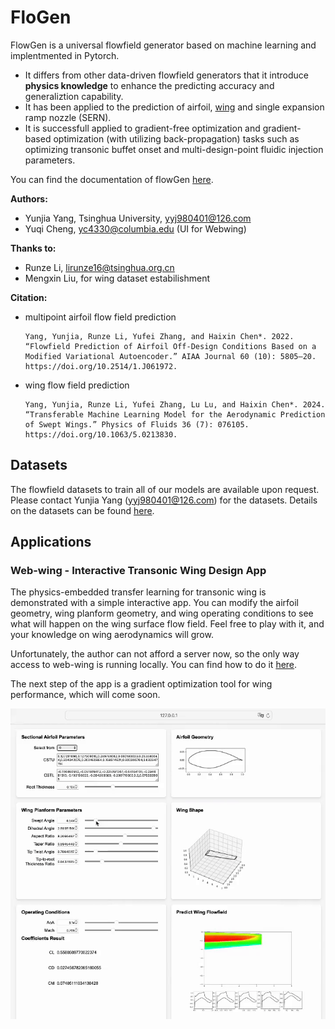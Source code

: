 
# FloGen

FlowGen is a universal flowfield generator based on machine learning and implentmented in Pytorch. 
- It differs from other data-driven flowfield generators that it introduce **physics knowledge** to enhance the predicting accuracy and generaliztion capability. 
- It has been applied to the prediction of airfoil, [wing](#web-wing---interactive-transonic-wing-design-app) and single expansion ramp nozzle (SERN).
- It is successfull applied to gradient-free optimization and gradient-based optimization (with utilizing back-propagation) tasks such as optimizing transonic buffet onset and multi-design-point fluidic injection parameters.

You can find the documentation of flowGen [here](https://flogen.readthedocs.io/en/latest/).

**Authors:** 

- Yunjia Yang, Tsinghua University, yyj980401@126.com
- Yuqi Cheng, yc4330@columbia.edu (UI for Webwing)

**Thanks to:** 

- Runze Li, lirunze16@tsinghua.org.cn
- Mengxin Liu, for wing dataset estabilishment

**Citation:**

- multipoint airfoil flow field prediction
    ```
    Yang, Yunjia, Runze Li, Yufei Zhang, and Haixin Chen*. 2022. “Flowfield Prediction of Airfoil Off-Design Conditions Based on a Modified Variational Autoencoder.” AIAA Journal 60 (10): 5805–20. https://doi.org/10.2514/1.J061972.
    ```

- wing flow field prediction
    ```
    Yang, Yunjia, Runze Li, Yufei Zhang, Lu Lu, and Haixin Chen*. 2024. “Transferable Machine Learning Model for the Aerodynamic Prediction of Swept Wings.” Physics of Fluids 36 (7): 076105. https://doi.org/10.1063/5.0213830.
    ```

## Datasets

The flowfield datasets to train all of our models are available upon request. Please contact Yunjia Yang (yyj980401@126.com) for the datasets. Details on the datasets can be found [here](https://flogen.readthedocs.io/en/latest/).

## Applications

### Web-wing - Interactive Transonic Wing Design App

The physics-embedded transfer learning for transonic wing is demonstrated with a simple interactive app. You can modify the airfoil geometry, wing planform geometry, and wing operating conditions to see what will happen on the wing surface flow field. Feel free to play with it, and your knowledge on wing aerodynamics will grow.

Unfortunately, the author can not afford a server now, so the only way access to web-wing is running locally. You can find how to do it [here](https://flogen.readthedocs.io/en/latest/wingapp.html).

The next step of the app is a gradient optimization tool for wing performance, which will come soon.

![](docs/source/_static/images/webwing/webwing.gif)